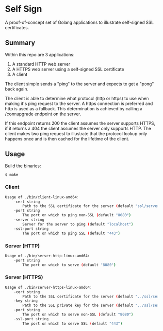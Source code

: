 # Self Sign
A proof-of-concept set of Golang applications to illustrate self-signed
SSL certificates.

## Summary
Within this repo are 3 applications:
1. A standard HTTP web server
2. A HTTPS web server using a self-signed SSL certificate
3. A client

The client simple sends a "ping" to the server and expects to get a
"pong" back again.

The client is able to determine what protocol (http or https) to use when
making it's ping request to the server. A https connection is preferred
and http is used as a fallback. This determination is achieved by calling
a /connupgrade endpoint on the server.

If this endpoint returns 200 the client assumes the server supports HTTPS,
if it returns a 404 the client assumes the server only supports HTTP. The
client makes two ping request to illustrate that the protocol lookup only
happens once and is then cached for the lifetime of the client.

## Usage
Build the binaries:
```bash
$ make
```

### Client
```bash
Usage of ./bin/client-linux-amd64:
    -cert string
        Path to the SSL certificate for the server (default "ssl/server.crt")
    -port string
        The port on which to ping non-SSL (default "8080")
    -server string
        Server for the server to ping (default "localhost")
    -ssl-port string
        The port on which to ping SSL (default "443")
```

### Server (HTTP)
```bash
Usage of ./bin/server-http-linux-amd64:
    -port string
        The port on which to serve (default "8080")
```

### Server (HTTPS)
```bash
Usage of ./bin/server-https-linux-amd64:
    -cert string
        Path to the SSL certificate for the server (default "../ssl/server.crt")
    -key string
        Path to the SSL private key for the server (default "../ssl/server.key")
    -port string
        The port on which to serve non-SSL (default "8080")
    -ssl-port string
        The port on which to serve SSL (default "443")
```

